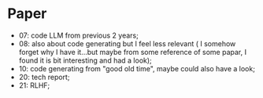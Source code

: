 # Paper

* 07: code LLM from previous 2 years;
* 08: also about code generating but I feel less relevant ( I somehow forget why I have it...but maybe from some reference of some papar, I found it is bit interesting and had a look);
* 10: code generating from "good old time", maybe could also have a look;
* 20: tech report;
* 21: RLHF;
